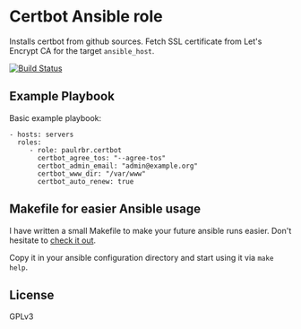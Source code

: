 Certbot Ansible role
=========

Installs certbot from github sources. Fetch SSL certificate from Let's Encrypt CA for the target `ansible_host`.

[![Build Status](https://travis-ci.org/paulRbr/ansible-certbot-role.svg?branch=master)](https://travis-ci.org/paulRbr/ansible-certbot-role)

Example Playbook
----------------

Basic example playbook:

    - hosts: servers
      roles:
         - role: paulrbr.certbot
           certbot_agree_tos: "--agree-tos"
           certbot_admin_email: "admin@example.org"
           certbot_www_dir: "/var/www"
           certbot_auto_renew: true

Makefile for easier Ansible usage
------------------

I have written a small Makefile to make your future ansible runs easier. Don't hesitate to [check it out](https://github.com/paulRbr/ansible-makefile/blob/master/Makefile).

Copy it in your ansible configuration directory and start using it via `make help`.

License
-------

GPLv3
